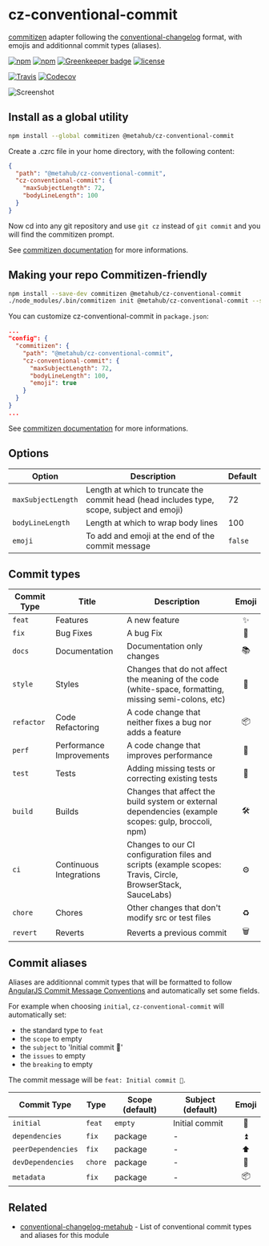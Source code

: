 # **cz-conventional-commit**

[commitizen](https://github.com/commitizen/cz-cli) adapter following the [conventional-changelog](https://github.com/conventional-changelog/conventional-changelog) format, with emojis and additionnal commit types (aliases).

[![npm](https://img.shields.io/npm/v/@metahub/cz-conventional-commit.svg)](https://www.npmjs.com/package/@metahub/cz-conventional-commit)
[![npm](https://img.shields.io/npm/dt/@metahub/cz-conventional-commit.svg)](https://www.npmjs.com/package/@metahub/cz-conventional-commit)
[![Greenkeeper badge](https://badges.greenkeeper.io/vanduynslagerp/cz-conventional-commit.svg)](https://greenkeeper.io/)
[![license](https://img.shields.io/github/license/vanduynslagerp/cz-conventional-commit.svg)](https://github.com/vanduynslagerp/cz-conventional-commit/blob/master/LICENSE)

[![Travis](https://img.shields.io/travis/vanduynslagerp/cz-conventional-commit.svg)](https://travis-ci.org/vanduynslagerp/cz-conventional-commit)
[![Codecov](https://img.shields.io/codecov/c/github/vanduynslagerp/cz-conventional-commit.svg)](https://codecov.io/gh/vanduynslagerp/cz-conventional-commit)

![Screenshot](img/cz-conventional-commit.jpg?raw=true)

## Install as a global utility

```bash
npm install --global commitizen @metahub/cz-conventional-commit
```
Create a .czrc file in your home directory, with the following content:
```json
{
  "path": "@metahub/cz-conventional-commit",
  "cz-conventional-commit": {
    "maxSubjectLength": 72,
    "bodyLineLength": 100
  }
}
```
Now cd into any git repository and use `git cz` instead of `git commit` and you will find the commitizen prompt.

See [commitizen documentation](https://github.com/commitizen/cz-cli#conventional-commit-messages-as-a-global-utility) for more informations.

## Making your repo Commitizen-friendly
```bash
npm install --save-dev commitizen @metahub/cz-conventional-commit
./node_modules/.bin/commitizen init @metahub/cz-conventional-commit --save-dev
```
You can customize cz-conventional-commit in `package.json`:
```json
...
"config": {
  "commitizen": {
    "path": "@metahub/cz-conventional-commit",
    "cz-conventional-commit": {
      "maxSubjectLength": 72,
      "bodyLineLength": 100,
      "emoji": true
    }
  }
}
...
```

See [commitizen documentation](https://github.com/commitizen/cz-cli#making-your-repo-commitizen-friendly) for more informations.

## Options

| Option             | Description                                                                                | Default |
| ------------------ | ------------------------------------------------------------------------------------------ | ------- |
| `maxSubjectLength` | Length at which to truncate the commit head (head includes type, scope, subject and emoji) | 72      |
| `bodyLineLength`   | Length at which to wrap body lines                                                         | 100     |
| `emoji`            | To add and emoji at the end of the commit message                                          | `false` |

## Commit types

| Commit Type | Title                    | Description                                                                                                 | Emoji  |
| ----------- | ------------------------ | ----------------------------------------------------------------------------------------------------------- |:------:|
| `feat`      | Features                 | A new feature                                                                                               | ✨     |
| `fix`       | Bug Fixes                | A bug Fix                                                                                                   | 🐛     |
| `docs`      | Documentation            | Documentation only changes                                                                                  | 📚     |
| `style`     | Styles                   | Changes that do not affect the meaning of the code (white-space, formatting, missing semi-colons, etc)      | 💎     |
| `refactor`  | Code Refactoring         | A code change that neither fixes a bug nor adds a feature                                                   | 📦     |
| `perf`      | Performance Improvements | A code change that improves performance                                                                     | 🚀     |
| `test`      | Tests                    | Adding missing tests or correcting existing tests                                                           | 🚨     |
| `build`     | Builds                   | Changes that affect the build system or external dependencies (example scopes: gulp, broccoli, npm)         | 🛠     |
| `ci`        | Continuous Integrations  | Changes to our CI configuration files and scripts (example scopes: Travis, Circle, BrowserStack, SauceLabs) | ⚙️     |
| `chore`     | Chores                   | Other changes that don't modify src or test files                                                           | ♻️     |
| `revert`    | Reverts                  | Reverts a previous commit                                                                                   | 🗑     |

## Commit aliases

Aliases are additionnal commit types that will be formatted to follow [AngularJS Commit Message Conventions](https://docs.google.com/document/d/1QrDFcIiPjSLDn3EL15IJygNPiHORgU1_OOAqWjiDU5Y/edit) and automatically set some fields.

For example when choosing `initial`, `cz-conventional-commit` will automatically set:
*   the standard type to `feat`
*   the `scope` to empty
*   the `subject` to 'Initial commit 🎉'
*   the `issues` to empty
*   the `breaking` to empty

The commit message will be `feat: Initial commit 🎉`.

| Commit Type        | Type    | Scope (default)   | Subject (default)               | Emoji  |
| ------------------ | ------- | ----------------- | ------------------------------  |:------:|
| `initial`          | `feat`  | `empty`           | Initial commit                  | 🎉     |
| `dependencies`     | `fix`   | package           | -                               | ⏫     |
| `peerDependencies` | `fix`   | package           | -                               | ⬆️     |
| `devDependencies`  | `chore` | package           | -                               | 🔼     |
| `metadata`         | `fix`   | package           | -                               | 📦     |

## Related

*   [conventional-changelog-metahub](https://github.com/vanduynslagerp/conventional-changelog-metahub) - List of conventional commit types and aliases for this module

